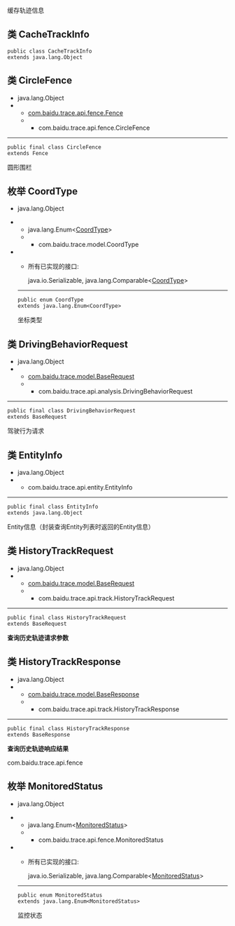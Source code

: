 缓存轨迹信息

## 类 CacheTrackInfo

```
public class CacheTrackInfo
extends java.lang.Object
```

## 类 CircleFence

- java.lang.Object
- - [com.baidu.trace.api.fence.Fence](https://mapopen-pub-yingyan.gz.bcebos.com/androidsdk-docs/BaiduTraceSDK_v3_0_8_Docs/com/baidu/trace/api/fence/Fence.html)
  - - com.baidu.trace.api.fence.CircleFence

- ------

  ```
  public final class CircleFence
  extends Fence
  ```

  圆形围栏

## 枚举 CoordType

- java.lang.Object
- - java.lang.Enum<[CoordType](https://mapopen-pub-yingyan.gz.bcebos.com/androidsdk-docs/BaiduTraceSDK_v3_0_8_Docs/com/baidu/trace/model/CoordType.html)>
  - - com.baidu.trace.model.CoordType

- - 所有已实现的接口:

    java.io.Serializable, java.lang.Comparable<[CoordType](https://mapopen-pub-yingyan.gz.bcebos.com/androidsdk-docs/BaiduTraceSDK_v3_0_8_Docs/com/baidu/trace/model/CoordType.html)>

  ------

  ```
  public enum CoordType
  extends java.lang.Enum<CoordType>
  ```

  坐标类型

## 类 DrivingBehaviorRequest

- java.lang.Object
- - [com.baidu.trace.model.BaseRequest](https://mapopen-pub-yingyan.gz.bcebos.com/androidsdk-docs/BaiduTraceSDK_v3_0_8_Docs/com/baidu/trace/model/BaseRequest.html)
  - - com.baidu.trace.api.analysis.DrivingBehaviorRequest

- ------

  ```
  public final class DrivingBehaviorRequest
  extends BaseRequest
  ```

  驾驶行为请求

## 类 EntityInfo

- java.lang.Object
- - com.baidu.trace.api.entity.EntityInfo

- ------

  ```
  public final class EntityInfo
  extends java.lang.Object
  ```

  Entity信息（封装查询Entity列表时返回的Entity信息）

## 类 HistoryTrackRequest

- java.lang.Object
- - [com.baidu.trace.model.BaseRequest](https://mapopen-pub-yingyan.gz.bcebos.com/androidsdk-docs/BaiduTraceSDK_v3_0_8_Docs/com/baidu/trace/model/BaseRequest.html)
  - - com.baidu.trace.api.track.HistoryTrackRequest

- ------

  ```
  public final class HistoryTrackRequest
  extends BaseRequest
  ```

  **查询历史轨迹请求参数**

## 类 HistoryTrackResponse

- java.lang.Object
- - [com.baidu.trace.model.BaseResponse](https://mapopen-pub-yingyan.gz.bcebos.com/androidsdk-docs/BaiduTraceSDK_v3_0_8_Docs/com/baidu/trace/model/BaseResponse.html)
  - - com.baidu.trace.api.track.HistoryTrackResponse

- ------

  ```
  public final class HistoryTrackResponse
  extends BaseResponse
  ```

  **查询历史轨迹响应结果**

com.baidu.trace.api.fence

## 枚举 MonitoredStatus

- java.lang.Object
- - java.lang.Enum<[MonitoredStatus](https://mapopen-pub-yingyan.gz.bcebos.com/androidsdk-docs/BaiduTraceSDK_v3_0_8_Docs/com/baidu/trace/api/fence/MonitoredStatus.html)>
  - - com.baidu.trace.api.fence.MonitoredStatus

- - 所有已实现的接口:

    java.io.Serializable, java.lang.Comparable<[MonitoredStatus](https://mapopen-pub-yingyan.gz.bcebos.com/androidsdk-docs/BaiduTraceSDK_v3_0_8_Docs/com/baidu/trace/api/fence/MonitoredStatus.html)>

  ------

  ```
  public enum MonitoredStatus
  extends java.lang.Enum<MonitoredStatus>
  ```

  监控状态

